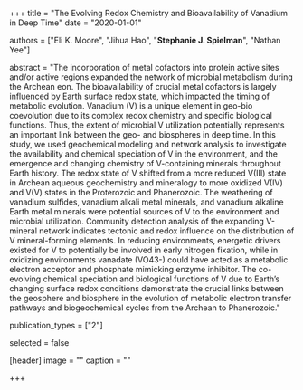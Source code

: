 +++
title = "The Evolving Redox Chemistry and Bioavailability of Vanadium in Deep Time"
date = "2020-01-01"

authors = ["Eli K. Moore", "Jihua Hao", "**Stephanie J. Spielman**", "Nathan Yee"]

abstract = "The incorporation of metal cofactors into protein active sites and/or active regions expanded the network of microbial metabolism during the Archean eon. The bioavailability of crucial metal cofactors is largely influenced by Earth surface redox state, which impacted the timing of metabolic evolution. Vanadium (V) is a unique element in geo-bio coevolution due to its complex redox chemistry and specific biological functions. Thus, the extent of microbial V utilization potentially represents an important link between the geo- and biospheres in deep time. In this study, we used geochemical modeling and network analysis to investigate the availability and chemical speciation of V in the environment, and the emergence and changing chemistry of V-containing minerals throughout Earth history. The redox state of V shifted from a more reduced V(III) state in Archean aqueous geochemistry and mineralogy to more oxidized V(IV) and V(V) states in the Proterozoic and Phanerozoic. The weathering of vanadium sulfides, vanadium alkali metal minerals, and vanadium alkaline Earth metal minerals were potential sources of V to the environment and microbial utilization. Community detection analysis of the expanding V-mineral network indicates tectonic and redox influence on the distribution of V mineral-forming elements. In reducing environments, energetic drivers existed for V to potentially be involved in early nitrogen fixation, while in oxidizing environments vanadate (VO43-) could have acted as a metabolic electron acceptor and phosphate mimicking enzyme inhibitor. The co-evolving chemical speciation and biological functions of V due to Earth’s changing surface redox conditions demonstrate the crucial links between the geosphere and biosphere in the evolution of metabolic electron transfer pathways and biogeochemical cycles from the Archean to Phanerozoic."

publication_types = ["2"]

selected = false

[header]
image = ""
caption = ""


+++
<!-- 

publication = "*Geobiology* In Press."
-->
<!-- More detail can easily be written here using *Markdown* and $\rm \LaTeX$ math code. -->
